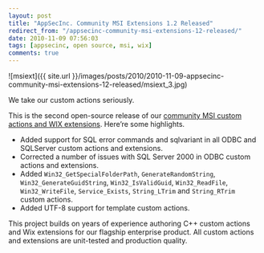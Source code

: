 ```yaml
---
layout: post
title: "AppSecInc. Community MSI Extensions 1.2 Released"
redirect_from: "/appsecinc-community-msi-extensions-12-released/"
date: 2010-11-09 07:56:03
tags: [appsecinc, open source, msi, wix]
comments: true
---
```

![msiext]({{ site.url }}/images/posts/2010/2010-11-09-appsecinc-community-msi-extensions-12-released/msiext_3.jpg)

We take our custom actions seriously.

This is the second open-source release of our [community MSI custom actions and WIX extensions](https://github.com/dblock/msiext/). Here’re some highlights.

- Added support for SQL error commands and sqlvariant in all ODBC and SQLServer custom actions and extensions.
- Corrected a number of issues with SQL Server 2000 in ODBC custom actions and extensions.
- Added `Win32_GetSpecialFolderPath`, `GenerateRandomString`, `Win32_GenerateGuidString`, `Win32_IsValidGuid`, `Win32_ReadFile`, `Win32_WriteFile`, `Service_Exists`, `String_LTrim` and `String_RTrim` custom actions.
- Added UTF-8 support for template custom actions.

This project builds on years of experience authoring C++ custom actions and Wix extensions for our flagship enterprise product. All custom actions and extensions are unit-tested and production quality.
